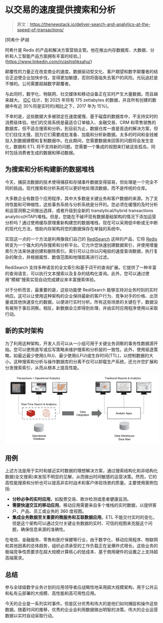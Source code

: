 # 以交易的速度提供搜索和分析

> 原文：<https://thenewstack.io/deliver-search-and-analytics-at-the-speed-of-transactions/>

[](https://www.linkedin.com/in/ashishksahu/)

 [阿希什·萨胡

阿希什是 Redis 的产品和解决方案营销主管。他在推出内存数据库、大数据、分析和人工智能产品方面拥有丰富的经验。](https://www.linkedin.com/in/ashishksahu/) [](https://www.linkedin.com/in/ashishksahu/)

颠覆性的力量正在改变商业的速度。数据驱动型文化、客户期望和数字颠覆者的结合正迫使企业加快步伐，变得更加敏捷，否则将面临失去客户的风险。光玩追赶是不够的。公司需要超越数字颠覆者。

与此同时，数字化、物联网、社交媒体和移动设备正在实时产生大量数据。而且越来越大。 [IDC](https://www.forbes.com/sites/tomcoughlin/2018/11/27/175-zettabytes-by-2025/#5755f2a05459) 估计，到 2025 年将有 175 zettabytes 的数据，并且所有创建的数据中有近 30%将是实时的(相比之下，2017 年为 15%)。

不幸的是，这些数据大多被锁定在速度缓慢、基于磁盘的数据库中，不支持实时的消费级体验。他们的交易系统是最适合订单输入、金融交易、CRM 和零售销售的数据库，但不适合搜索和分析。到目前为止，数据仓库一直是首选的解决方案，但它们往往太慢，因为它们需要成批准备、加载和分析新数据。太多的时间和金钱被投入到数据建模和复制数据中。在此期间，您需要数据来回答的问题将会发生变化，数据和 ETL 将不支持新的问题。您需要一个集成的视图来打破这些孤岛，同时包括消费者生成的数据和移动数据。

## **为搜索和分析构建新的数据堆栈**

今天，捕获流数据的技术使得捕获和存储事件数据变得容易，但处理是一个完全不同的挑战。现代搜索和分析系统可以更好地处理流数据，而不是传统的仓库。

大多数企业有数百个应用程序，其中大多数是关键业务和客户数据的来源。为了支持性能和可伸缩性，这些事务系统与分析系统是分开的。您必须在缓慢的及时分析和运营洞察之间做出选择，或者升级到全新的 translytical/hybrid transactions analytics(HTAP)堆栈。但是，您能在不破坏现有数据基础架构的情况下添加运营分析吗？通过使用缓存原理重新构建您的数据堆栈，现在可以采用低中断或无中断的现代化方法，借助内存架构将您的数据保存在单独的系统中。

实现这一点的一个方法是利用像我们自己的 [RediSearch](https://oss.redis.com/redisearch/index.html) 这样的产品，它将 [Redis](https://redis.io/) 转变为一个强大的内存搜索和分析平台。它允许您快速创建数据索引，并使用增量索引方法来快速创建和删除索引。索引可以让你以闪电般的速度查询数据，执行复杂的聚合，并根据属性、数值范围和地理距离进行过滤。

RediSearch 支持多种语言的全文索引和基于词干的查询扩展。它提供了一种丰富的查询语言，可以执行文本搜索以及复杂的结构化查询。此外，您可以通过使用“模糊”搜索实现自动完成建议来丰富搜索体验。

对于分析而言，最重要的是，这些功能使 RediSearch 能够支持对业务时刻的实时响应。这可以让使用这种架构的企业保持最新的客户行为、竞争对手的价格、出货量或其他快速变化的数据，以便进行实时分析。所有这些场景的关键在于，数据没有被用于事后洞察。相反，新数据会立即得到处理，并由实时应用程序使用以采取行动。

## **新的实时架构**

为了利用这种架构，开发人员可以从一小组可用于关键业务洞察的事务性数据源开始。您可以使用直写或后写策略来维护搜索和分析层的一致性。此外，使用驱逐策略，如最近最少使用(LRU)、最少使用(LFU)或生存时间(TTL)，以控制数据的大小。这种搜索和分析与操作数据库的分离不仅可以卸载生产系统，还允许您扩展和分发搜索索引，从而从根本上提高性能。

[![](img/2c79c025bc780fcfa2c7c86f94229517.png)](https://cdn.thenewstack.io/media/2021/10/fa86cf74-image1.png)

## **用例**

上述方法是用于实时和接近实时数据的理想解决方案，通过搜索结构化和非结构化数据(全文搜索)来发现不明显的见解，从而做出时间敏感的运营决策。然而，它的高性能搜索和分析也可以提高非实时战术和客户体验场景的质量。主要使用案例包括:

*   **分秒必争的实时应用**，如股票交易、欺诈检测或患者健康监测。
*   **需要快速交互的移动应用**。移动应用需要来自多个堆栈的实时数据，以提供客户、产品、员工或业务的 360 度视图。
*   **集成业务数据至关重要的微服务和互联数据应用**。ETL 不能交付实时的变化，但是这个架构可以通过交付关键业务数据的实时、可信的视图来克服这个问题，确保信息来源的准确性。

在电信、金融服务、零售和医疗保健等行业，由于数字化、移动应用程序、物联网和其他因素的总体趋势，组织必须承受的工作负载正在呈爆炸式增长。这些业务的极端竞争性质要求在超大规模计算核心的低成本、基于商用硬件的设置之上支持超高端需求。

## **总结**

参与全球级数字业务计划的应用领导者应战略性地采用超大规模架构，用于公共云和私有云部署的大规模、高性能和高可用性应用。

今天的企业是一系列实时事件。但是区分优秀和伟大的是他们如何捕捉和操作这些数据。随着时间的推移，优秀的企业会利用数据做出明智的决策。伟大的企业运营数据以实时自动采取行动。

<svg xmlns:xlink="http://www.w3.org/1999/xlink" viewBox="0 0 68 31" version="1.1"><title>Group</title> <desc>Created with Sketch.</desc></svg>